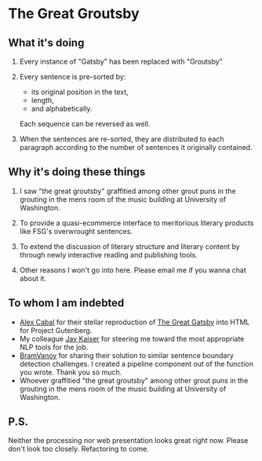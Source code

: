 # The Great Groutsby   
## What it's doing

1. Every instance of "Gatsby" has been replaced with "Groutsby"

2. Every sentence is pre-sorted by: 
    - its original position in the text, 
    - length, 
    - and alphabetically. 
    
    Each sequence can be reversed as well.

3. When the sentences are re-sorted, they are distributed to each paragraph according to the number of sentences it originally contained.

## Why it's doing these things
1. I saw "the great groutsby" graffitied among other grout puns in the grouting in the mens room of the music building at University of Washington.

2. To provide a quasi-ecommerce interface to meritorious literary products like FSG's overwrought sentences. 

3. To extend the discussion of literary structure and literary content by through newly interactive reading and publishing tools.

4. Other reasons I won't go into here. Please email me if you wanna chat about it.

## To whom I am indebted
- [Alex Cabal](https://github.com/acabal) for their stellar reproduction of [The Great Gatsby](https://www.gutenberg.org/files/64317/64317-h/64317-h.htm) into HTML for Project Gutenberg.
- My colleague [Jay Kaiser](https://github.com/jayckaiser) for steering me toward the most appropriate NLP tools for the job.
- [BramVanoy](https://github.com/BramVanroy) for sharing their solution to similar sentence boundary detection challenges. I created a pipeline component out of the function you wrote. Thank you so much.
- Whoever graffitied "the great groutsby" among other grout puns in the grouting in the mens room of the music building at University of Washington.

## P.S.
Neither the processing nor web presentation looks great right now. Please don't look too closely. Refactoring to come.
